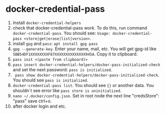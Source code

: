 # docker-credential-pass 

 1.  Install `docker-credential-helpers`
 2.  check that docker-credential-pass work. To do this, run command `docker-credential-pass`. You should see: `Usage: docker-credential-pass <store|get|erase|list|version>`.
 3.  install `gpg` and `pass`: `apt install gpg pass`
 4.  `gpg --generate-key`. Enter your name, mail, etc. You will get gpg-id like `5BB54DF1XXXXXXXXF87XXXXXXXXXXXXXX945A`. Copy it to clipboard.
 5.  `pass init <(paste from clipboard)>`
 6.  `pass insert docker-credential-helpers/docker-pass-initialized-check` and set the next password: `pass is initialized`.
 7.  ` pass show docker-credential-helpers/docker-pass-initialized-check`. You should see `pass is initialized`.
 8.  `docker-credential-pass list`. You should see `{}` or another data. You shouldn\`t see error like `pass store is uninitialized`.
 9.  `nano ~/.docker/config.json`. Set in root node the next line "credsStore": "pass" save ctrl+o.
 10. after docker login and etc.
